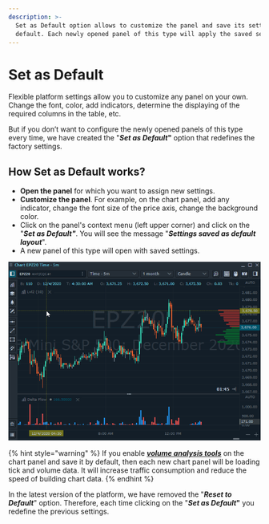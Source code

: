 ```yaml
---
description: >-
  Set as Default option allows to customize the panel and save its settings by
  default. Each newly opened panel of this type will apply the saved settings.
---
```


# Set as Default

Flexible platform settings allow you to customize any panel on your own. Change the font, color, add indicators, determine the displaying of the required columns in the table, etc.

But if you don’t want to configure the newly opened panels of this type every time, we have created the "_**Set as Default**_**"** option that redefines the factory settings.

## How Set as Default works?

* **Open the panel** for which you want to assign new settings.
* **Customize the panel**. For example, on the chart panel, add any indicator, change the font size of the price axis, change the background color.
* Click on the panel's context menu \(left upper corner\) and click on the "_**Set as Default"**_. You will see the message "_**Settings saved as default layout**_".
* A new panel of this type will open with saved settings.

![Saving settings as default](../.gitbook/assets/set-as-default%20%281%29.gif)

{% hint style="warning" %}
If you enable [_**volume analysis tools**_](https://help.quantower.com/analytics-panels/chart/volume-analysis-tools) on the chart panel and save it by default, then each new chart panel will be loading tick and volume data. It will increase traffic consumption and reduce the speed of building chart data.
{% endhint %}

In the latest version of the platform, we have removed the "_**Reset to Default**_" option. Therefore, each time clicking on the "_**Set as Default**_**"** you redefine the previous settings.

